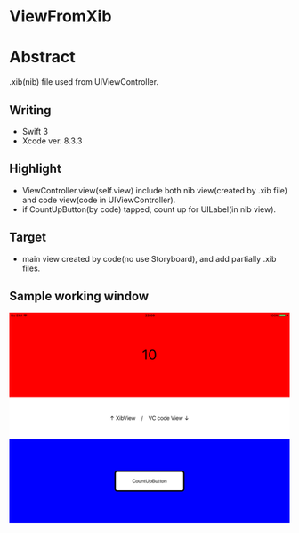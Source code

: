 # ViewFromXib

Abstract
============
 .xib(nib) file used from UIViewController.

Writing
------------
* Swift 3
* Xcode ver. 8.3.3


Highlight
------------
* ViewController.view(self.view) include both nib view(created by .xib file) and code view(code in UIViewController).
* if CountUpButton(by code) tapped, count up for UILabel(in nib view).


Target
------------
* main view created by code(no use Storyboard), and add partially .xib files.



Sample working window
------------
![iPad sample working view](https://github.com/YutoMizutani/ViewFromXib/blob/master/sampleWindow.png)
